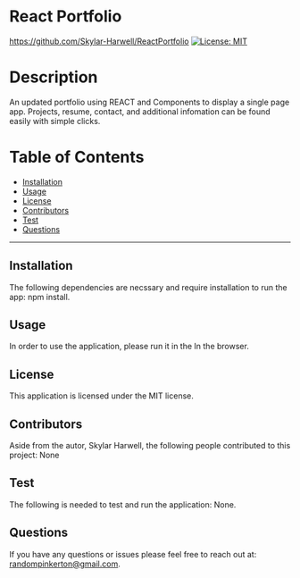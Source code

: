 # React Portfolio
  https://github.com/Skylar-Harwell/ReactPortfolio
  [![License: MIT](https://img.shields.io/badge/License-MIT-yellow.svg)](https://opensource.org/licenses/MIT)
# Description
An updated portfolio using REACT and Components to display a single page app. Projects, resume, contact, and additional infomation can be found easily with simple clicks. 
# Table of Contents
* [Installation](#installation)
* [Usage](#usage)
* [License](#license)
* [Contributors](#contributors)
* [Test](#test)
* [Questions](#questions)

---

## Installation
The following dependencies are necssary and require installation to run the app: npm install.

## Usage
In order to use the application, please run it in the In the browser.

## License
This application is licensed under the MIT license.

## Contributors
Aside from the autor, Skylar Harwell, the following people contributed to this project: None

## Test
The following is needed to test and run the application: None.

## Questions 
If you have any questions or issues please feel free to reach out at: randompinkerton@gmail.com.

